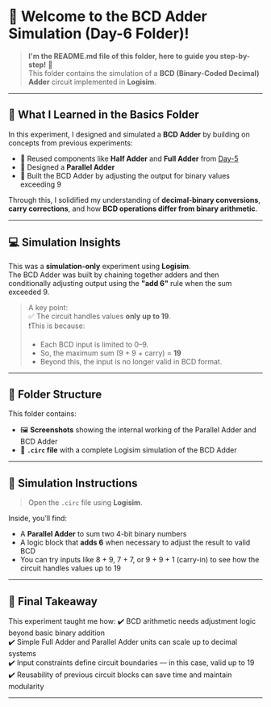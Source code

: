 # 🧮 Welcome to the BCD Adder Simulation (Day-6 Folder)!
> **I'm the README.md file of this folder, here to guide you step-by-step!** 🚀  
This folder contains the simulation of a **BCD (Binary-Coded Decimal) Adder** circuit implemented in **Logisim**.

---

## 🧠 What I Learned in the Basics Folder

In this experiment, I designed and simulated a **BCD Adder** by building on concepts from previous experiments:

- 🔄 Reused components like **Half Adder** and **Full Adder** from [Day-5](../Day-5/)
- 🧱 Designed a **Parallel Adder**
- 🧮 Built the BCD Adder by adjusting the output for binary values exceeding 9

Through this, I solidified my understanding of **decimal-binary conversions**, **carry corrections**, and how **BCD operations differ from binary arithmetic**.

---

## 💻 Simulation Insights

This was a **simulation-only** experiment using **Logisim**.  
The BCD Adder was built by chaining together adders and then conditionally adjusting output using the **"add 6"** rule when the sum exceeded 9.

> A key point:  
> ✅ The circuit handles values **only up to 19**.  
> ❗This is because:
> - Each BCD input is limited to 0–9.
> - So, the maximum sum (9 + 9 + carry) = **19**
> - Beyond this, the input is no longer valid in BCD format.

---

## 📁 Folder Structure

This folder contains:

- 🖼️ **Screenshots** showing the internal working of the Parallel Adder and BCD Adder
- 📂 **`.circ` file** with a complete Logisim simulation of the BCD Adder

---

## 🧪 Simulation Instructions

> Open the `.circ` file using **Logisim**.

Inside, you’ll find:
- A **Parallel Adder** to sum two 4-bit binary numbers  
- A logic block that **adds 6** when necessary to adjust the result to valid BCD  
- You can try inputs like 8 + 9, 7 + 7, or 9 + 9 + 1 (carry-in) to see how the circuit handles values up to 19

---

## 🎯 **Final Takeaway**

This experiment taught me how:
✔️ BCD arithmetic needs adjustment logic beyond basic binary addition  
✔️ Simple Full Adder and Parallel Adder units can scale up to decimal systems  
✔️ Input constraints define circuit boundaries — in this case, valid up to 19  
✔️ Reusability of previous circuit blocks can save time and maintain modularity

---
